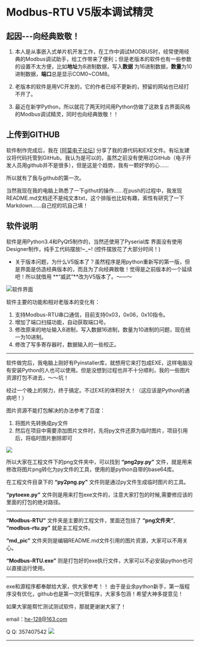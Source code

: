 # Modbus-RTU V5版本调试精灵
## 起因---向经典致敬！

1. 本人是从事嵌入式单片机开发工作，在工作中调试MODBUS时，经常使用经典的Modbus调试助手，给工作带来了便利；但是老版本的软件也有一些参数的设置不太方便，比如**地址**为8进制数据，写入**数据** 为16进制数据，**数量**为10进制数据，**端口**总是显示COM0~COM8。

2. 老版本的软件是用VC开发的，它的作者已经不更新的，预留的网站也已经打不开了。

3. 最近在新学Python，所以就花了两天时间用Python仿做了这款复古界面风格的Modbus调试精灵，同时也向经典致敬！！

## 上传到GITHUB

软件制作完成后，我在 [[阿莫电子论坛](https://www.amobbs.com/thread-5685530-1-1.html)] 分享了我的源代码和EXE文件。有坛友建议将代码托管到GitHub。我认为是可以的，虽然之前没有使用过GitHub（电子开发人员用github并不是很多），但是这是个趋势，我有一颗好学的心......

所以就有了我与github的第一次。

当然我现在我的电脑上熟悉了一下githut的操作......在push的过程中，我发现README.md文档还不是纯文本txt，这个排版也比较有趣，索性有研究了一下Markdown......自己挖的坑自己填！

## 软件说明 ##
软件是用Python3.4和PyQt5制作的，当然还使用了Pyserial库
界面没有使用Designer制作，纯手工代码摆放!~_~! (控件摆放花了大部分时间！)

- 关于版本问题，为什么V5版本了？虽然程序是用python重新写的第一版，但是界面是仿造经典版本的，而且为了向经典致敬！觉得是之前版本的一个延续吧！所以就借用 **“威武”**改为V5版本了。～—～

![软件界面](https://github.com/hechao17/Modbus-RTU/raw/master/md_pic/face.png)  

软件主要的功能和相对老版本的变化有：

1. 支持Modbus-RTU串口通信，目前支持0x03，0x06，0x10指令。
2. 增加了端口扫描功能，自动获取端口号。
3. 修改原来的地址输入8进制，写入数据16进制，数量为10进制的问题，现在统一为10进制。
4. 修改了写多寄存器时，数据输入的一些校正。

---

软件做完后，我电脑上刚好有Pyinstaller库，就想用它来打包成EXE，这样电脑没有安装Python的人也可以使用。但是没想到过程也并不十分顺利，我的一些图片资源打包不进去，～～坑！

经过一个晚上的努力，终于搞定。不过EXE的体积好大！（这应该是Python的通病吧！）

图片资源不能打包解决的办法参考了百度：

1. 将图片先转换成py文件
2. 然后在项目中需要添加图片文件时，先将py文件还原为临时图片，项目引用后，将临时图片删除即可

![](https://github.com/hechao17/Modbus-RTU/raw/master/md_pic/file.png)  

所以大家在工程文件下的png文件夹中，可以找到 **“png2py.py”** 文件，就是用来修改将图片png转化为py文件的工具，使用的是python自带的base64库。

在工程文件目录下的 **“py2png.py”** 文件则是通过py文件生成临时图片的工具。

**“pytoexe.py”** 文件则是用来打包exe文件的，注意大家打包的时候,需要修应该的里面的打包的绝对路径。

----------
**“Modbus-RTU”** 文件夹是主要的工程文件，里面还包括了 **“png文件夹”**, **“modbus-rtu.py”** 就是主工程文件。

**“md_pic”** 文件夹则是编辑README.md文件引用的图片资源，大家可以不用关心。

**“Modbus-RTU.exe”** 则是打包好的exe执行文件，大家可以不必安装python也可以直接运行使用。

----------

exe和源程序都奉献给大家，供大家参考！！
由于是业余python新手，第一版程序没有优化，github也是第一次托管程序，大家多包涵！希望大神多提意见！

如果大家能帮忙测试测试软件，那就更谢谢大家了！

email：he-128@163.com  

Q Q:   357407542
![](https://github.com/hechao17/Modbus-RTU/raw/master/md_pic/wechat.png)

----------
